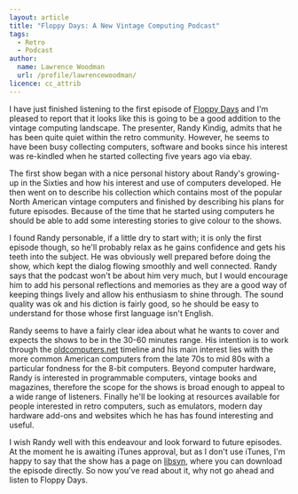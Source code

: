 ```yaml
---
layout: article
title: "Floppy Days: A New Vintage Computing Podcast"
tags:
  - Retro
  - Podcast
author:
  name: Lawrence Woodman
  url: /profile/lawrencewoodman/
licence: cc_attrib
---
```


I have just finished listening to the first episode of [Floppy Days](http://floppydays.libsyn.com/) and I'm pleased to report that it looks like this is going to be a good addition to the vintage computing landscape.  The presenter, Randy Kindig, admits that he has been quite quiet within the retro community.  However, he seems to have been busy collecting computers, software and books since his interest was re-kindled when he started collecting five years ago via ebay.

The first show began with a nice personal history about Randy's growing-up in the Sixties and how his interest and use of computers developed.  He then went on to describe his collection which contains most of the popular North American vintage computers and finished by describing his plans for future episodes.  Because of the time that he started using computers he should be able to add some interesting stories to give colour to the shows.

I found Randy personable, if a little dry to start with; it is only the first episode though, so he'll probably relax as he gains confidence and gets his teeth into the subject.  He was obviously well prepared before doing the show, which kept the dialog flowing smoothly and well connected.  Randy says that the podcast won't be about him very much, but I would encourage him to add his personal reflections and memories as they are a good way of keeping things lively and allow his enthusiasm to shine through.  The sound quality was ok and his diction is fairly good, so he should be easy to understand for those whose first language isn't English.

Randy seems to have a fairly clear idea about what he wants to cover and expects the shows to be in the 30-60 minutes range.  His intention is to work through the [oldcomputers.net](http://oldcomputers.net) timeline and his main interest lies with the more common American computers from the late 70s to mid 80s with a particular fondness for the 8-bit computers.  Beyond computer hardware, Randy is interested in programmable computers, vintage books and magazines, therefore the scope for the shows is broad enough to appeal to a wide range of listeners.  Finally he'll be looking at resources available for people interested in retro computers, such as emulators, modern day hardware add-ons and websites which he has has found interesting and useful.

I wish Randy well with this endeavour and look forward to future episodes.  At the moment he is awaiting iTunes approval, but as I don't use iTunes, I'm happy to say that the show has a page on [libsyn](http://floppydays.libsyn.com/), where you can download the episode directly.  So now you've read about it, why not go ahead and listen to Floppy Days.
